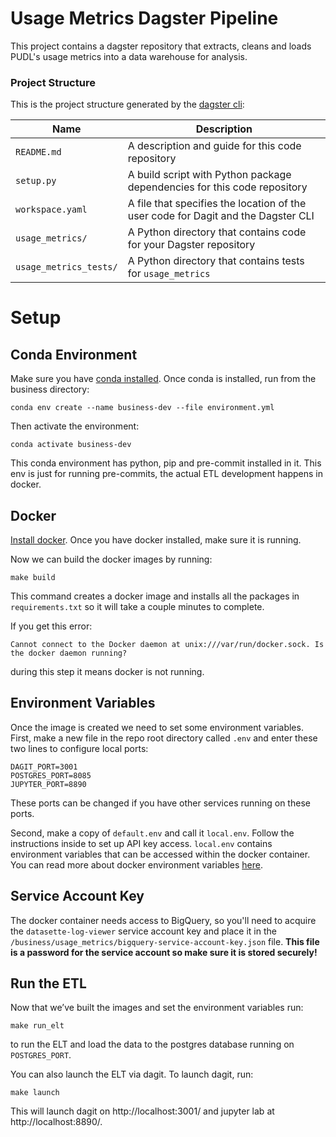 # Usage Metrics Dagster Pipeline
This project contains a dagster repository that extracts, cleans and loads PUDL's usage metrics into a data warehouse for analysis.

### Project Structure
This is the project structure generated by the [dagster cli](https://docs.dagster.io/getting-started/create-new-project#create-a-new-project):

| Name                     | Description                                                                       |
| ------------------------ | --------------------------------------------------------------------------------- |
| `README.md`              | A description and guide for this code repository                                  |
| `setup.py`               | A build script with Python package dependencies for this code repository          |
| `workspace.yaml`         | A file that specifies the location of the user code for Dagit and the Dagster CLI |
| `usage_metrics/`       | A Python directory that contains code for your Dagster repository                 |
| `usage_metrics_tests/` | A Python directory that contains tests for `usage_metrics`                      |

# Setup
## Conda Environment
Make sure you have [conda installed](https://docs.conda.io/projects/conda/en/latest/user-guide/install/index.html). Once conda is installed, run from the business directory:
```
conda env create --name business-dev --file environment.yml
```
Then activate the environment:
```
conda activate business-dev
```
This conda environment has python, pip and pre-commit installed in it. This env is just for running pre-commits, the actual ETL development happens in docker.

## Docker
[Install docker](https://docs.docker.com/get-docker/). Once you have docker installed, make sure it is running.

Now we can build the docker images by running:
```
make build
```
This command creates a docker image and installs all the packages in `requirements.txt` so it will take a couple minutes to complete.

If you get this error:
```
Cannot connect to the Docker daemon at unix:///var/run/docker.sock. Is the docker daemon running?
```
during this step it means docker is not running.

## Environment Variables
Once the image is created we need to set some environment variables. First, make a new file in the repo root directory called `.env` and enter these two lines to configure local ports:
```
DAGIT_PORT=3001
POSTGRES_PORT=8085
JUPYTER_PORT=8890
```
These ports can be changed if you have other services running on these ports.

Second, make a copy of `default.env` and call it `local.env`. Follow the instructions inside to set up API key access. `local.env` contains environment variables that can be accessed within the docker container. You can read more about docker environment variables [here](https://docs.docker.com/compose/environment-variables/).

## Service Account Key
The docker container needs access to BigQuery, so you'll need to acquire the `datasette-log-viewer` service account key and place it in the `/business/usage_metrics/bigquery-service-account-key.json` file. **This file is a password for the service account so make sure it is stored securely!**

## Run the ETL
Now that we’ve built the images and set the environment variables run:
```
make run_elt
```
to run the ELT and load the data to the postgres database running on `POSTGRES_PORT`.

You can also launch the ELT via dagit. To launch dagit, run:
```
make launch
```
This will launch dagit on http://localhost:3001/ and jupyter lab at http://localhost:8890/.